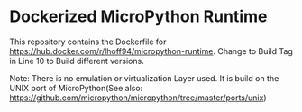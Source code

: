 # Dockerized MicroPython Runtime

This repository contains the Dockerfile for https://hub.docker.com/r/lhoff94/micropython-runtime.
Change to Build Tag in Line 10 to Build different versions. 

Note: There is no emulation or virtualization Layer used. 
It is build on the UNIX port of MicroPython(See also: https://github.com/micropython/micropython/tree/master/ports/unix)